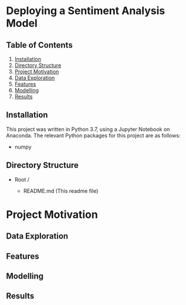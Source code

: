 # Deploying a Sentiment Analysis Model

## Table of Contents

1. [Installation](#installation)
2. [Directory Structure](#directoryStructure)
3. [Project Motivation](#motivation)
4. [Data Exploration](#exploration)
5. [Features](#features)
6. [Modelling](#modelling)
7. [Results](#results)

## Installation <a name="installation"></a>
This project was written in Python 3.7, using a Jupyter Notebook on Anaconda. The relevant Python packages for this project are as follows:

- numpy

## Directory Structure <a name="directoryStructure"></a>

- Root /

    - README.md  (This readme file)
    
 # Project Motivation <a name="motivation" />

## Data Exploration <a name="exploration" />

## Features 

## Modelling <a name="modelling" />

## Results <a name="results" />